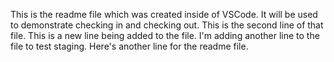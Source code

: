 This is the readme file which was created inside of VSCode. It will be used to demonstrate checking in and checking out.
This is the second line of that file.
This is a new line being added to the file.
I'm adding another line to the file to test staging.
Here's another line for the readme file.